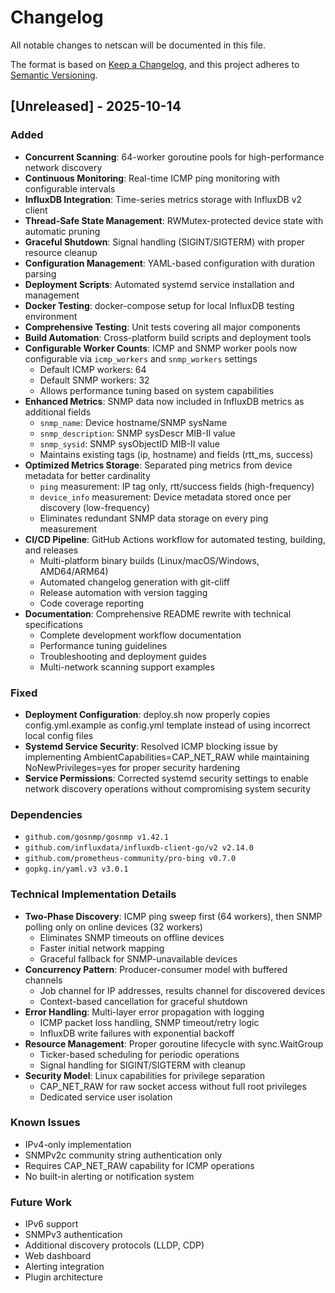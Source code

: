 # Changelog

All notable changes to netscan will be documented in this file.

The format is based on [Keep a Changelog](https://keepachangelog.com/en/1.0.0/),
and this project adheres to [Semantic Versioning](https://semver.org/spec/v2.0.0.html).

## [Unreleased] - 2025-10-14

### Added
- **Concurrent Scanning**: 64-worker goroutine pools for high-performance network discovery
- **Continuous Monitoring**: Real-time ICMP ping monitoring with configurable intervals
- **InfluxDB Integration**: Time-series metrics storage with InfluxDB v2 client
- **Thread-Safe State Management**: RWMutex-protected device state with automatic pruning
- **Graceful Shutdown**: Signal handling (SIGINT/SIGTERM) with proper resource cleanup
- **Configuration Management**: YAML-based configuration with duration parsing
- **Deployment Scripts**: Automated systemd service installation and management
- **Docker Testing**: docker-compose setup for local InfluxDB testing environment
- **Comprehensive Testing**: Unit tests covering all major components
- **Build Automation**: Cross-platform build scripts and deployment tools
- **Configurable Worker Counts**: ICMP and SNMP worker pools now configurable via `icmp_workers` and `snmp_workers` settings
  - Default ICMP workers: 64
  - Default SNMP workers: 32
  - Allows performance tuning based on system capabilities
- **Enhanced Metrics**: SNMP data now included in InfluxDB metrics as additional fields
  - `snmp_name`: Device hostname/SNMP sysName
  - `snmp_description`: SNMP sysDescr MIB-II value
  - `snmp_sysid`: SNMP sysObjectID MIB-II value
  - Maintains existing tags (ip, hostname) and fields (rtt_ms, success)
- **Optimized Metrics Storage**: Separated ping metrics from device metadata for better cardinality
  - `ping` measurement: IP tag only, rtt/success fields (high-frequency)
  - `device_info` measurement: Device metadata stored once per discovery (low-frequency)
  - Eliminates redundant SNMP data storage on every ping measurement
- **CI/CD Pipeline**: GitHub Actions workflow for automated testing, building, and releases
  - Multi-platform binary builds (Linux/macOS/Windows, AMD64/ARM64)
  - Automated changelog generation with git-cliff
  - Release automation with version tagging
  - Code coverage reporting
- **Documentation**: Comprehensive README rewrite with technical specifications
  - Complete development workflow documentation
  - Performance tuning guidelines
  - Troubleshooting and deployment guides
  - Multi-network scanning support examples

### Fixed
- **Deployment Configuration**: deploy.sh now properly copies config.yml.example as config.yml template instead of using incorrect local config files
- **Systemd Service Security**: Resolved ICMP blocking issue by implementing AmbientCapabilities=CAP_NET_RAW while maintaining NoNewPrivileges=yes for proper security hardening
- **Service Permissions**: Corrected systemd security settings to enable network discovery operations without compromising system security

### Dependencies
- `github.com/gosnmp/gosnmp v1.42.1`
- `github.com/influxdata/influxdb-client-go/v2 v2.14.0`
- `github.com/prometheus-community/pro-bing v0.7.0`
- `gopkg.in/yaml.v3 v3.0.1`

### Technical Implementation Details
- **Two-Phase Discovery**: ICMP ping sweep first (64 workers), then SNMP polling only on online devices (32 workers)
  - Eliminates SNMP timeouts on offline devices
  - Faster initial network mapping
  - Graceful fallback for SNMP-unavailable devices
- **Concurrency Pattern**: Producer-consumer model with buffered channels
  - Job channel for IP addresses, results channel for discovered devices
  - Context-based cancellation for graceful shutdown
- **Error Handling**: Multi-layer error propagation with logging
  - ICMP packet loss handling, SNMP timeout/retry logic
  - InfluxDB write failures with exponential backoff
- **Resource Management**: Proper goroutine lifecycle with sync.WaitGroup
  - Ticker-based scheduling for periodic operations
  - Signal handling for SIGINT/SIGTERM with cleanup
- **Security Model**: Linux capabilities for privilege separation
  - CAP_NET_RAW for raw socket access without full root privileges
  - Dedicated service user isolation

### Known Issues
- IPv4-only implementation
- SNMPv2c community string authentication only
- Requires CAP_NET_RAW capability for ICMP operations
- No built-in alerting or notification system

### Future Work
- IPv6 support
- SNMPv3 authentication
- Additional discovery protocols (LLDP, CDP)
- Web dashboard
- Alerting integration
- Plugin architecture

